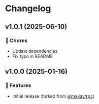 # Changelog

## v1.0.1 (2025-06-10)

### 🏡 Chores

- Update dependencies
- Fix typo in README

## v1.0.0 (2025-01-16)

### 🚀 Features

- Initial release (forked from [@makay/rpc](https://github.com/Makay11/rpc))
